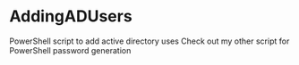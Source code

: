 # AddingADUsers
PowerShell script to add active directory uses
  Check out my other script for PowerShell password generation

